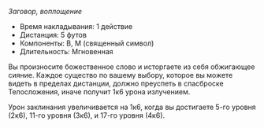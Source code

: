 *Заговор, воплощение*

- Время накладывания: 1 действие
- Дистанция: 5 футов
- Компоненты: В, М (священный символ)
- Длительность: Мгновенная

Вы произносите божественное слово и исторгаете из себя обжигающее сияние. Каждое существо по вашему выбору, которое вы можете видеть в пределах дистанции, должно преуспеть в спасброске Телосложения, иначе получит 1к6 урона излучением.

Урон заклинания увеличивается на 1к6, когда вы достигаете 5-го уровня (2к6), 11-го уровня (3к6), и 17-го уровня (4к6).